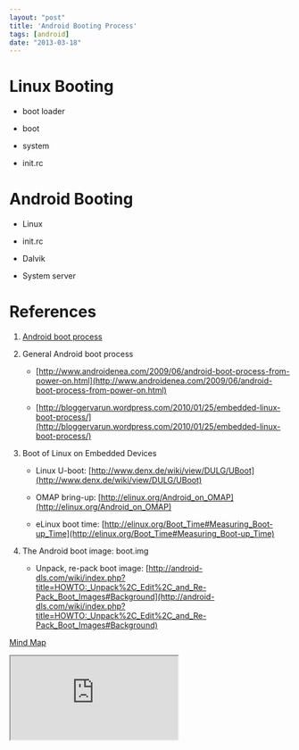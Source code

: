 ```yaml
---
layout: "post"
title: 'Android Booting Process'
tags: [android]
date: "2013-03-18"
---
```


# Linux Booting

- boot loader

- boot

- system

- init.rc

# Android Booting

- Linux

- init.rc

- Dalvik

- System server

# References

1. [Android boot process](http://bootloader.wikidot.com/linux:boot:android)
2. General Android boot process

   - [http://www.androidenea.com/2009/06/android-boot-process-from-power-on.html](http://www.androidenea.com/2009/06/android-boot-process-from-power-on.html)

   - [http://bloggervarun.wordpress.com/2010/01/25/embedded-linux-boot-process/](http://bloggervarun.wordpress.com/2010/01/25/embedded-linux-boot-process/)
3. Boot of Linux on Embedded Devices

   - Linux U-boot: [http://www.denx.de/wiki/view/DULG/UBoot](http://www.denx.de/wiki/view/DULG/UBoot)

   - OMAP bring-up: [http://elinux.org/Android_on_OMAP](http://elinux.org/Android_on_OMAP)

   - eLinux boot time: [http://elinux.org/Boot_Time#Measuring_Boot-up_Time](http://elinux.org/Boot_Time#Measuring_Boot-up_Time)
4. The Android boot image: boot.img

   - Unpack, re-pack boot image: [http://android-dls.com/wiki/index.php?title=HOWTO:_Unpack%2C_Edit%2C_and_Re-Pack_Boot_Images#Background](http://android-dls.com/wiki/index.php?title=HOWTO:_Unpack%2C_Edit%2C_and_Re-Pack_Boot_Images#Background)

<p className="heading">
  <a href="http://app.wisemapping.com/c/maps/108563/public">Mind Map</a>
</p>
<div className="content">
  <iframe style={{ width: '700px', height: '400px', border: '1px solid black' }} src="http://app.wisemapping.com/c/maps/108563/embed?zoom=1"></iframe>
</div>
